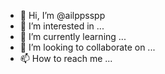 - 👋 Hi, I’m @ailppsspp
- 👀 I’m interested in ...
- 🌱 I’m currently learning ...
- 💞️ I’m looking to collaborate on ...
- 📫 How to reach me ...

<!---
ailppsspp/ailppsspp is a ✨ special ✨ repository because its `README.md` (this file) appears on your GitHub profile.
You can click the Preview link to take a look at your changes.
--->
